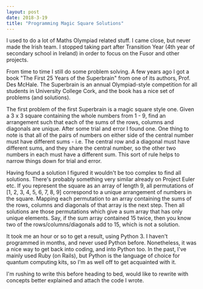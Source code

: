 ```yaml
---
layout: post
date: 2018-3-19
title: "Programming Magic Square Solutions"
---
```


I used to do a lot of Maths Olympiad related stuff.  I came close, but never made the Irish team.  I stopped taking part after Transition Year (4th year of secondary school in Ireland) in order to focus on the Fusor and other projects.

From time to time I still do some problem solving.  A few years ago I got a book "The First 25 Years of the Superbrain" from one of its authors, Prof.  Des McHale.  The Superbrain is an annual Olympiad-style competition for all students in University College Cork, and the book has a nice set of problems (and solutions).

The first problem of the first Superbrain is a magic square style one.  Given a 3 x 3 square containing the whole numbers from 1 - 9, find an arrangement such that each of the sums of the rows, columns and diagonals are unique.  After some trial and error I found one.  One thing to note is that all of the pairs of numbers on either side of the central number must have different sums - i.e. The central row and a diagonal must have different sums, and they share the central number, so the other two numbers in each must have a different sum.  This sort of rule helps to narrow things down for trial and error.

Having found a solution I figured it wouldn't be too complex to find all solutions.  There's probably something very similar already on Project Euler etc.  If you represent the square as an array of length 9, all permutations of [1, 2, 3, 4, 5, 6, 7, 8, 9] correspond to a unique arrangement of numbers in the square.  Mapping each permutation to an array containing the sums of the rows, columns and diagonals of that array is the next step.  Then all solutions are those permutations which give a sum array that has only unique elements.  Say, if the sum array contained 15 twice, then you know two of the rows/columns/diagonals add to 15, which is not a solution.

It took me an hour or so to get a result, using Python 3.  I haven't programmed in months, and never used Python before.  Nonetheless, it was a nice way to get back into coding, and into Python too.  In the past, I've mainly used Ruby (on Rails), but Python is the language of choice for quantum computing kits, so I'm as well off to get acquainted with it.

I'm rushing to write this before heading to bed, would like to rewrite with concepts better explained and attach the code I wrote. 
